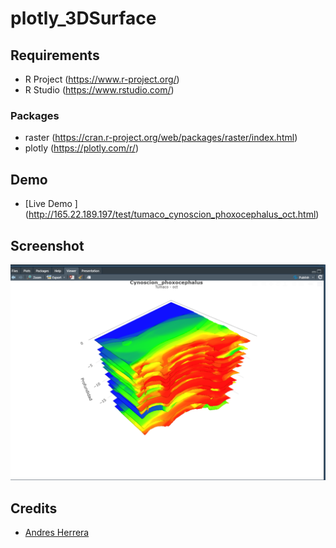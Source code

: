 # plotly_3DSurface

## Requirements

- R Project (https://www.r-project.org/)
- R Studio (https://www.rstudio.com/)
### Packages
- raster (https://cran.r-project.org/web/packages/raster/index.html)
- plotly (https://plotly.com/r/)

## Demo

- [Live Demo ] (http://165.22.189.197/test/tumaco_cynoscion_phoxocephalus_oct.html)


## Screenshot 
![Captura pantalla 1](screen_shot.png)

## Credits

- [Andres Herrera](https://github.com/AndresHerrera/)


